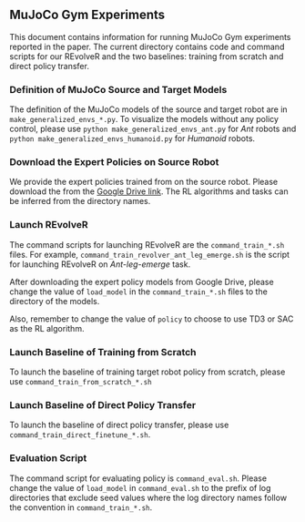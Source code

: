 ## MuJoCo Gym Experiments

This document contains information for running MuJoCo Gym experiments reported in the paper. The current directory contains code and command scripts for our REvolveR and the two baselines: training from scratch and direct policy transfer.

### Definition of MuJoCo Source and Target Models

The definition of the MuJoCo models of the source and target robot are in `make_generalized_envs_*.py`. To visualize the models without any policy control, please use `python make_generalized_envs_ant.py` for *Ant* robots and `python make_generalized_envs_humanoid.py` for *Humanoid* robots.

### Download the Expert Policies on Source Robot

We provide the expert policies trained from on the source robot.
Please download the from the [Google Drive link](https://drive.google.com/drive/folders/1-I17P0cdGSSUmQOYjcpWM8ZaBuL_pCcu?usp=sharing). The RL algorithms and tasks can be inferred from the directory names.

### Launch REvolveR

The command scripts for launching REvolveR are the `command_train_*.sh` files. For example, `command_train_revolver_ant_leg_emerge.sh` is the script for launching REvolveR on *Ant-leg-emerge* task.

After downloading the expert policy models from Google Drive, please change the value of `load_model` in the `command_train_*.sh` files to the directory of the models.

Also, remember to change the value of `policy` to choose to use TD3 or SAC as the RL algorithm.

### Launch Baseline of Training from Scratch

To launch the baseline of training target robot policy from scratch, please use `command_train_from_scratch_*.sh`

### Launch Baseline of Direct Policy Transfer

To launch the baseline of direct policy transfer, please use `command_train_direct_finetune_*.sh`.


### Evaluation Script

The command script for evaluating policy is `command_eval.sh`.
Please change the value of `load_model` in `command_eval.sh` to the prefix of log directories that exclude seed values where the log directory names follow the convention in `command_train_*.sh`.








